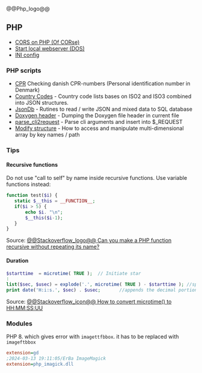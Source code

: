 @@Php_logo@@

## PHP 

- [CORS on PHP (Of CORse)](of-course.html)
- [Start local webserver (DOS)](local_server.html)
- [INI config](ini_config)

### PHP scripts

- [CPR](/cpr) Checking danish CPR-numbers (Personal identification number in Denmark)
- [Country Codes](/country.io/) - Country code lists bases on ISO2 and ISO3 combined into JSON structures.
- [JsonDb](/jsondb/) - Rutines to read / write JSON and mixed data to SQL database
- [Doxygen header](Doxygen/) - Dumping the Doxygen file header in current file
- [parse_cli2request](parse_cli2request/) - Parse cli arguments and insert into $_REQUEST
- [Modify structure](Modify_structure/) - How to access and manipulate multi-dimensional array by key names / path

### Tips

#### Recursive functions
Do not use "call to self" by name inside recursive functions. Use variable functions instead:

```php
function test($i) {
   static $__this = __FUNCTION__;
   if($i > 5) {
       echo $i. "\n";
       $__this($i-1);
   }
}
```
Source: [@@Stackoverflow_logo@@ Can you make a PHP function recursive without repeating its name?](https://stackoverflow.com/a/2719016)

#### Duration

```php
$starttime  = microtime( TRUE );  // Initiate star
:
list($sec, $usec) = explode('.', microtime( TRUE ) - $starttime ); //split the microtime on .
print date('H:i:s.', $sec) . $usec;       //appends the decimal portion of seconds
```
Source: [@@Stackoverflow_icon@@ How to convert microtime() to HH:MM:SS:UU](https://stackoverflow.com/questions/16825240/how-to-convert-microtime-to-hhmmssuu)

### Modules

PHP 8. which gives error with  `imagettfbbox`. it has to be replaced with `imageftbbox`

```ini
extension=gd
;2024-03-13 19:11:05/ErBa ImageMagick
extension=php_imagick.dll
```


